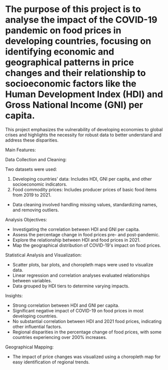 # The purpose of this project is to analyse the impact of the COVID-19 pandemic on food prices in developing countries, focusing on identifying economic and geographical patterns in price changes and their relationship to socioeconomic factors like the Human Development Index (HDI) and Gross National Income (GNI) per capita.

This project emphasizes the vulnerability of developing economies to global crises and highlights the necessity for robust data to better understand and address these disparities.

Main Features:

Data Collection and Cleaning:

Two datasets were used:
1. Developing countries' data: Includes HDI, GNI per capita, and other socioeconomic indicators.
2. Food commodity prices: Includes producer prices of basic food items from 2019 to 2021.
- Data cleaning involved handling missing values, standardizing names, and removing outliers.

Analysis Objectives:

- Investigating the correlation between HDI and GNI per capita.
- Assess the percentage change in food prices pre- and post-pandemic.
- Explore the relationship between HDI and food prices in 2021.
- Map the geographical distribution of COVID-19's impact on food prices.

Statistical Analysis and Visualization:

- Scatter plots, bar plots, and choropleth maps were used to visualize data.
- Linear regression and correlation analyses evaluated relationships between variables.
- Data grouped by HDI tiers to determine varying impacts.

Insights:

- Strong correlation between HDI and GNI per capita.
- Significant negative impact of COVID-19 on food prices in most developing countries.
- No substantial correlation between HDI and 2021 food prices, indicating other influential factors.
- Regional disparities in the percentage change of food prices, with some countries experiencing over 200% increases.

Geographical Mapping:

- The impact of price changes was visualized using a choropleth map for easy identification of regional trends.
